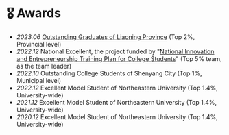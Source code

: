 # 🎖 Awards 
- *2023.06* [Outstanding Graduates of Liaoning Province](https://jyt.ln.gov.cn/jyt/gk/gsgg/2023040410104074112/index.shtml)  (Top 2%, Provincial level)
- *2022.12* National Excellent, the project funded by "[National Innovation and Entrepreneurship Training Plan for College Students](http://gjcxcy.bjtu.edu.cn/Index.aspx)"  (Top 5% team, as the team leader)
- *2022.10* Outstanding College Students of Shenyang City (Top 1%, Municipal level)
- *2022.12* Excellent Model Student of Northeastern University  (Top 1.4%, University-wide)
- *2021.12* Excellent Model Student of Northeastern University  (Top 1.4%, University-wide)
- *2020.12* Excellent Model Student of Northeastern University  (Top 1.4%, University-wide)

